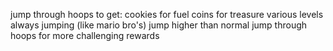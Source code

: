 jump through hoops to get:
cookies for fuel
coins for treasure
various levels
always jumping (like mario bro's)
jump higher than normal
jump through hoops for more challenging rewards